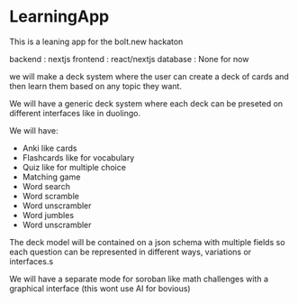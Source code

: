 # LearningApp

This is a leaning app for the bolt.new hackaton

backend : nextjs
frontend : react/nextjs
database : None for now

we will make a deck system where the user can create a deck of cards and then learn them based on any topic they want.

We will have a generic deck system where each deck can be preseted on different interfaces like in duolingo.

We will have: 

- Anki like cards
- Flashcards like for vocabulary
- Quiz like for multiple choice
- Matching game
- Word search
- Word scramble
- Word unscrambler
- Word jumbles
- Word unscrambler

The deck model will be contained on a json schema with multiple fields so each question can be represented in different ways, variations or interfaces.s

We will have a separate mode for soroban like math challenges with a graphical interface (this wont use AI for bovious)